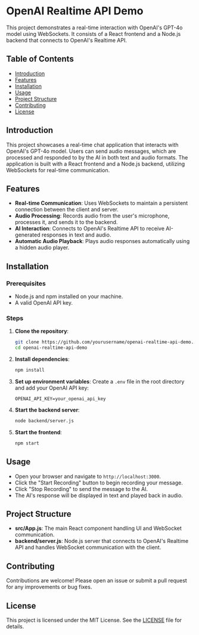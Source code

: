 # OpenAI Realtime API Demo

This project demonstrates a real-time interaction with OpenAI's GPT-4o model using WebSockets. It consists of a React frontend and a Node.js backend that connects to OpenAI's Realtime API.

## Table of Contents

- [Introduction](#introduction)
- [Features](#features)
- [Installation](#installation)
- [Usage](#usage)
- [Project Structure](#project-structure)
- [Contributing](#contributing)
- [License](#license)

## Introduction

This project showcases a real-time chat application that interacts with OpenAI's GPT-4o model. Users can send audio messages, which are processed and responded to by the AI in both text and audio formats. The application is built with a React frontend and a Node.js backend, utilizing WebSockets for real-time communication.

## Features

- **Real-time Communication**: Uses WebSockets to maintain a persistent connection between the client and server.
- **Audio Processing**: Records audio from the user's microphone, processes it, and sends it to the backend.
- **AI Interaction**: Connects to OpenAI's Realtime API to receive AI-generated responses in text and audio.
- **Automatic Audio Playback**: Plays audio responses automatically using a hidden audio player.

## Installation

### Prerequisites

- Node.js and npm installed on your machine.
- A valid OpenAI API key.

### Steps

1. **Clone the repository**:
   ```bash
   git clone https://github.com/yourusername/openai-realtime-api-demo.git
   cd openai-realtime-api-demo
   ```

2. **Install dependencies**:
   ```bash
   npm install
   ```

3. **Set up environment variables**:
   Create a `.env` file in the root directory and add your OpenAI API key:
   ```plaintext
   OPENAI_API_KEY=your_openai_api_key
   ```

4. **Start the backend server**:
   ```bash
   node backend/server.js
   ```

5. **Start the frontend**:
   ```bash
   npm start
   ```

## Usage

- Open your browser and navigate to `http://localhost:3000`.
- Click the "Start Recording" button to begin recording your message.
- Click "Stop Recording" to send the message to the AI.
- The AI's response will be displayed in text and played back in audio.

## Project Structure

- **src/App.js**: The main React component handling UI and WebSocket communication.
- **backend/server.js**: Node.js server that connects to OpenAI's Realtime API and handles WebSocket communication with the client.

## Contributing

Contributions are welcome! Please open an issue or submit a pull request for any improvements or bug fixes.

## License

This project is licensed under the MIT License. See the [LICENSE](LICENSE) file for details.